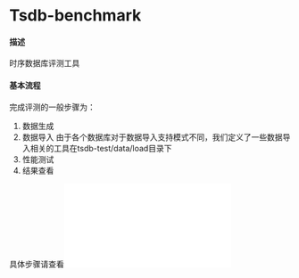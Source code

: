 # Tsdb-benchmark

#### 描述
时序数据库评测工具

#### 基本流程

完成评测的一般步骤为：

1. 数据生成
2. 数据导入
   由于各个数据库对于数据导入支持模式不同，我们定义了一些数据导入相关的工具在tsdb-test/data/load目录下
3. 性能测试
4. 结果查看

具体步骤请查看![时序评测工具使用手册](./documents/时序评测工具使用手册.pdf)
